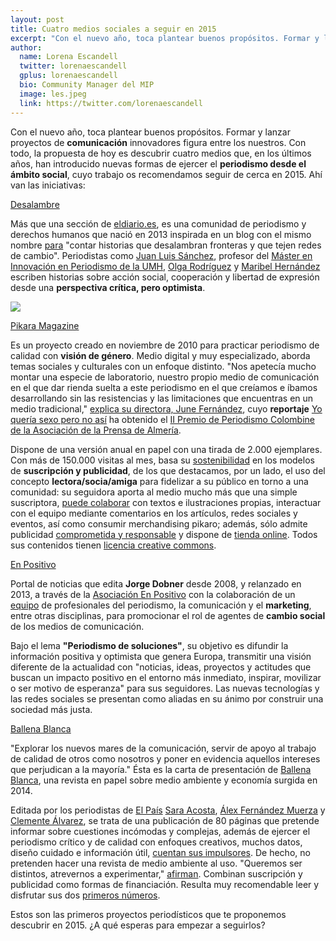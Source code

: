 ```yaml
---
layout: post
title: Cuatro medios sociales a seguir en 2015
excerpt: "Con el nuevo año, toca plantear buenos propósitos. Formar y lanzar proyectos de comunicación innovadores figura entre los nuestros. Con todo, la propuesta de hoy es descubrir cuatro medios que, en los últimos años, han introducido nuevas formas de ejercer el periodismo desde el ámbito social, cuyo trabajo os recomendamos seguir de cerca en 2015. Ahí van las iniciativas."
author:
  name: Lorena Escandell
  twitter: lorenaescandell
  gplus: lorenaescandell 
  bio: Community Manager del MIP
  image: les.jpeg
  link: https://twitter.com/lorenaescandell
---
```

Con el nuevo año, toca plantear buenos propósitos. Formar y lanzar proyectos de **comunicación** innovadores figura entre los nuestros. Con todo, la propuesta de hoy es descubrir cuatro medios que, en los últimos años, han introducido nuevas formas de ejercer el **periodismo desde el ámbito social**, cuyo trabajo os recomendamos seguir de cerca en 2015. Ahí van las iniciativas:

[Desalambre](http://www.eldiario.es/desalambre)

Más que una sección de [eldiario.es](http://www.eldiario.es), es una comunidad de periodismo y derechos humanos que nació en 2013 inspirada en un blog con el mismo nombre [para](http://bitly.com/1CRQa8e) "contar historias que desalambran fronteras y que tejen redes de cambio". Periodistas como [Juan Luis Sánchez](https://twitter.com/juanlusanchez), profesor del [Máster en Innovación en Periodismo de la UMH](http://mip.umh.es), [Olga Rodríguez](https://twitter.com/olgarodriguezfr) y [Maribel Hernández](https://twitter.com/laperio) escriben historias sobre acción social, cooperación y libertad de expresión desde una **perspectiva crítica, pero optimista**.

![](https://db.tt/cNedljii)

[Pikara Magazine](www.pikaramagazine.com)

Es un proyecto creado en noviembre de 2010 para practicar periodismo de calidad con **visión de género**. Medio digital y muy especializado, aborda temas sociales y culturales con un enfoque distinto. "Nos apetecía mucho montar una especie de laboratorio, nuestro propio medio de comunicación en el que dar rienda suelta a este periodismo en el que creíamos e íbamos desarrollando sin las resistencias y las limitaciones que encuentras en un medio tradicional," [explica su directora, June Fernández](http://fisuraproducciones.com/entrevista-pikara-magazine), cuyo **reportaje** [Yo quería sexo pero no así](http://bit.ly/1pF9LS1) ha obtenido el [II Premio de Periodismo Colombine de la Asociación de la Prensa de Almería](http://bit.ly/1Hh04jE).

Dispone de una versión anual en papel con una tirada de 2.000 ejemplares. Con más de 150.000 visitas al mes, basa su [sostenibilidad](http://bitly.com/YJjREk) en los modelos de **suscripción y publicidad**, de los que destacamos, por un lado, el uso del concepto **lectora/socia/amiga** para fidelizar a su público en torno a una comunidad: su seguidora aporta al medio mucho más que una simple suscriptora, [puede colaborar](http://bit.ly/1Bl5Eh4) con textos e ilustraciones propias, interactuar con el equipo mediante comentarios en los artículos, redes sociales y eventos, así como consumir merchandising pikaro;  además, sólo admite publicidad [comprometida y responsable](http://www.pikaramagazine.com/publicidad-y-tarifas) y  dispone de [tienda online](http://www.pikaramagazine.com/tienda-online). Todos sus contenidos tienen [licencia creative commons](http://www.pikaramagazine.com/apoyanos/difunde-pero-cita-licencia-creative-commons).

[En Positivo](http://enpositivo.com/)

Portal de noticias que edita **Jorge Dobner** desde 2008, y relanzado en 2013, a través de la [Asociación En Positivo](http://enpositivo.com/asociacion-en-positivo) con la colaboración de un [equipo](http://enpositivo.com/quienes-somos) de profesionales del periodismo, la comunicación y el **marketing**, entre otras disciplinas, para promocionar el rol de agentes de **cambio social** de los medios de comunicación.

Bajo el lema **"Periodismo de soluciones"**, su objetivo es difundir la información positiva y optimista que genera Europa, transmitir una visión diferente de la actualidad con "noticias, ideas, proyectos y actitudes que buscan un impacto positivo en el entorno más inmediato, inspirar, movilizar o ser motivo de esperanza" para sus seguidores. Las nuevas tecnologías y las redes sociales se presentan como aliadas en su ánimo por construir una sociedad más justa.

[Ballena Blanca](http://ballenablanca.es)

"Explorar los nuevos mares de la comunicación, servir de apoyo al trabajo de calidad de otros como nosotros y poner en evidencia aquellos intereses que perjudican a la mayoría." Ésta es la carta de presentación de [Ballena Blanca](http://ballenablanca.es), una revista en papel sobre medio ambiente y economía surgida en 2014.

Editada por los periodistas de [El País](http://elpais.com) [Sara Acosta](http://bitly.com/NmGs6t), [Álex Fernández Muerza](http://bitly.com/RuMMcp) y [Clemente Álvarez](http://bitly.com/10ZvJ30), se trata de una publicación de 80 páginas que pretende informar sobre cuestiones incómodas y complejas, además de ejercer el periodismo crítico y de calidad con enfoques creativos, muchos datos, diseño cuidado e información útil, [cuentan sus impulsores](http://bitly.com/1p2PZvN). De hecho, no pretenden hacer una revista de medio ambiente al uso. "Queremos ser distintos, atrevernos a experimentar," [afirman](http://bit.ly/1zsWqgk).
Combinan suscripción y publicidad como formas de financiación. Resulta muy recomendable leer y disfrutar sus dos [primeros números](http://bitly.com/1ictnYP).

Estos son las primeros proyectos periodísticos que te proponemos descubrir en 2015. ¿A qué esperas para empezar a seguirlos?